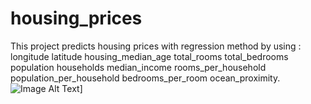 # housing_prices
This project predicts housing prices with regression method by using : longitude	latitude	housing_median_age	total_rooms	total_bedrooms	population	households	median_income	rooms_per_household	population_per_household	bedrooms_per_room	ocean_proximity.
![Image Alt Text]([(https://github.com/Mahtabmasoudi/housing_prices/blob/main/download%20(1).png)https://github.com/Mahtabmasoudi/housing_prices/blob/main/download%20(1).png)]
